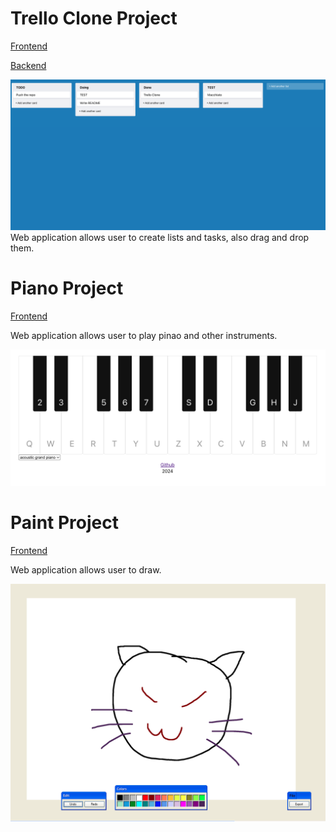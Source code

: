 # Trello Clone Project
[Frontend](./task-organization/README.md)

[Backend](./trello-backend/README.md)

![Trello](./documentation/sc-trello-clone.png)
Web application allows user to create lists and tasks, also drag and drop them.

# Piano Project
[Frontend](./react-piano/README.md)

Web application allows user to play pinao and other instruments.

![Piano](./documentation/sc-piano.png)

# Paint Project

[Frontend](./redux-paint/README.md)

Web application allows user to draw.

![Paint](./documentation/sc-paint.png)
